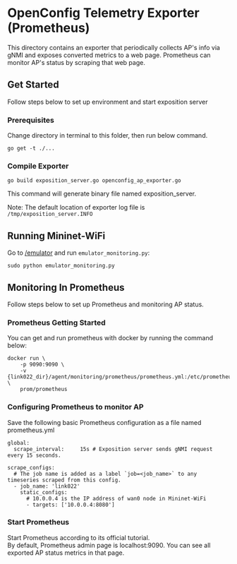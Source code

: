 # OpenConfig Telemetry Exporter (Prometheus)

This directory contains an exporter that periodically collects AP's info via gNMI and exposes converted metrics to a web page. Prometheus can monitor AP's status by scraping that web page.

## Get Started

Follow steps below to set up environment and start exposition server

### Prerequisites

Change directory in terminal to this folder, then run below command.

```
go get -t ./...
```

### Compile Exporter

```
go build exposition_server.go openconfig_ap_exporter.go
```

This command will generate binary file named exposition_server.  

Note: The default location of exporter log file is  `/tmp/exposition_server.INFO`

## Running Mininet-WiFi

Go to [/emulator](https://github.com/ramonfontes/link022/tree/master/emulator) and run `emulator_monitoring.py`:

```
sudo python emulator_monitoring.py
```

## Monitoring In Prometheus

Follow steps below to set up Prometheus and monitoring AP status.  

### Prometheus Getting Started

You can get and run prometheus with docker by running the command below: 

```
docker run \
    -p 9090:9090 \
    -v {link022_dir}/agent/monitoring/prometheus/prometheus.yml:/etc/prometheus/prometheus.yml \
    prom/prometheus
```

### Configuring Prometheus to monitor AP

Save the following basic Prometheus configuration as a file named prometheus.yml

```
global:
  scrape_interval:     15s # Exposition server sends gNMI request every 15 seconds.

scrape_configs:
  # The job name is added as a label `job=<job_name>` to any timeseries scraped from this config.
  - job_name: 'link022'
    static_configs:
      # 10.0.0.4 is the IP address of wan0 node in Mininet-WiFi
      - targets: ['10.0.0.4:8080'] 
```

### Start Prometheus

Start Prometheus according to its official tutorial.  
By default, Prometheus admin page is localhost:9090.
You can see all exported AP status metrics in that page.